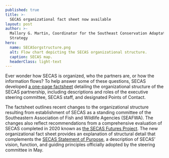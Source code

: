 ```yaml
---
published: true
title: >-
  SECAS organizational fact sheet now available
layout: post
author: >-
  Mallory G. Martin, Coordinator for the Southeast Conservation Adaptation
  Strategy
hero:
  name: SECASorgstructure.png
  alt: Flow chart depicting the SECAS organizational structure. 
  caption: SECAS map.
  headerClass: light-text
---
```

Ever wonder how SECAS is organized, who the partners are, or how the information flows? To help answer some of these questions, SECAS developed [a one-page factsheet](http://secassoutheast.org/pdf/SECAS_Org_Structure_2021.pdf) detailing the organizational structure of the SECAS partnership, including descriptions and roles of the executive steering committee, SECAS staff, and designated Points of Contact.<!--more-->

The factsheet outlines recent changes to the organizational structure resulting from establishment of SECAS as a standing committee of the Southeastern Association of Fish and Wildlife Agencies (SEAFWA). The changes also reflect recommendations from a comprehensive evaluation of SECAS completed in 2020 known as [the SECAS Futures Project](http://secassoutheast.org/pdf/SECAS_Futures_final_report_March_2021.pdf). The new organizational fact sheet provides an explanation of structural detail that complements the [SECAS Statement of Purpose](http://secassoutheast.org/pdf/SECAS_final_Purpose_Statement_approved_5-24-2021.pdf), a description of SECAS’ vision, function, and guiding principles officially adopted by the steering committee in May.
